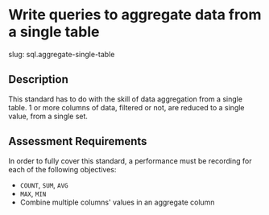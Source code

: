 
# Write queries to aggregate data from a single table

slug: sql.aggregate-single-table

## Description
This standard has to do with the skill of data aggregation from a single table. 1 or more columns of data, filtered or not, are reduced to a single value, from a single set.

## Assessment Requirements
In order to fully cover this standard, a performance must be recording for each of the following objectives:

- `COUNT`, `SUM`, `AVG` 
- `MAX`, `MIN`
- Combine multiple columns' values in an aggregate column
